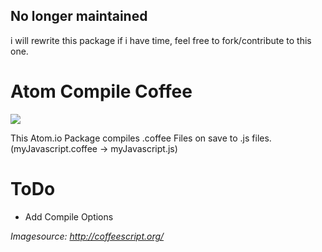 ## No longer maintained
 i will rewrite this package if i have time, feel free to fork/contribute to this one.

# Atom Compile Coffee

![](http://coffeescript.org/documentation/images/logo.png)

This Atom.io Package compiles .coffee Files on save to .js files. (myJavascript.coffee -> myJavascript.js)

# ToDo

* Add Compile Options

*Imagesource: http://coffeescript.org/*
